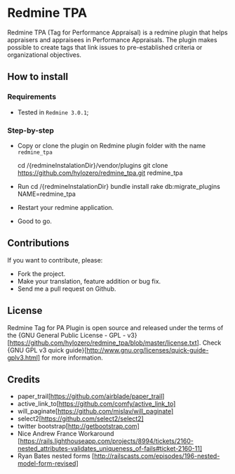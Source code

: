 # Redmine TPA 

Redmine TPA (Tag for Performance Appraisal) is a redmine plugin that helps appraisers and appraisees in Performance Appraisals. The plugin makes possible to create tags that link issues to pre-established criteria or organizational objectives.

## How to install 

### Requirements

* Tested in `Redmine 3.0.1`;

### Step-by-step

* Copy or clone the plugin on Redmine plugin folder with the name `redmine_tpa`
    
	cd /{redmineInstalationDir}/vendor/plugins
	git clone https://github.com/hylozero/redmine_tpa.git redmine_tpa
    
* Run 
	cd /{redmineInstalationDir}
	bundle install
	rake db:migrate_plugins NAME=redmine_tpa
	
* Restart your redmine application.

* Good to go.

## Contributions

If you want to contribute, please:

* Fork the project.
* Make your translation, feature addition or bug fix.
* Send me a pull request on Github.

## License
 
Redmine Tag for PA Plugin is open source and released under the terms of the {GNU General Public License - GPL - v3}[https://github.com/hylozero/redmine_tpa/blob/master/license.txt].
Check {GNU GPL v3 quick guide}[http://www.gnu.org/licenses/quick-guide-gplv3.html] for more information.

## Credits
* paper_trail[https://github.com/airblade/paper_trail]
* active_link_to[https://github.com/comfy/active_link_to]
* will_paginate[https://github.com/mislav/will_paginate]
* select2[https://github.com/select2/select2]
* twitter bootstrap[http://getbootstrap.com]
* Nice Andrew France Workaround [https://rails.lighthouseapp.com/projects/8994/tickets/2160-nested_attributes-validates_uniqueness_of-fails#ticket-2160-11]
* Ryan Bates nested forms [http://railscasts.com/episodes/196-nested-model-form-revised]
